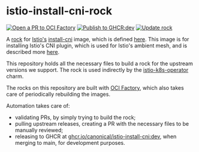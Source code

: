 # istio-install-cni-rock

[![Open a PR to OCI Factory](https://github.com/canonical/istio-install-cni-rock/actions/workflows/rock-release-oci-factory.yaml/badge.svg)](https://github.com/canonical/istio-install-cni-rock/actions/workflows/rock-release-oci-factory.yaml)
[![Publish to GHCR:dev](https://github.com/canonical/istio-install-cni-rock/actions/workflows/rock-release-dev.yaml/badge.svg)](https://github.com/canonical/istio-install-cni-rock/actions/workflows/rock-release-dev.yaml)
[![Update rock](https://github.com/canonical/istio-install-cni-rock/actions/workflows/rock-update.yaml/badge.svg)](https://github.com/canonical/istio-install-cni-rock/actions/workflows/rock-update.yaml)

A [rock](https://canonical-rockcraft.readthedocs-hosted.com/en/latest/) for [Istio's](https://istio.io/) [install-cni](https://hub.docker.com/r/istio/install-cni) image, which is defined [here](https://github.com/istio/istio/blob/master/cni/deployments/kubernetes/Dockerfile.install-cni).  This image is for installing Istio's CNI plugin, which is used for Istio's ambient mesh, and is described more [here](https://github.com/istio/istio/tree/master/cni#overview).

This repository holds all the necessary files to build a rock for the upstream versions we support. The rock is used indirectly by the [istio-k8s-operator](https://github.com/canonical/istio-k8s-operator/) charm.

The rocks on this repository are built with [OCI Factory](https://github.com/canonical/oci-factory/), which also takes care of periodically rebuilding the images.

Automation takes care of:
* validating PRs, by simply trying to build the rock;
* pulling upstream releases, creating a PR with the necessary files to be manually reviewed;
* releasing to GHCR at [ghcr.io/canonical/istio-install-cni:dev](https://ghcr.io/canonical/istio-install-cni:dev), when merging to main, for development purposes.

